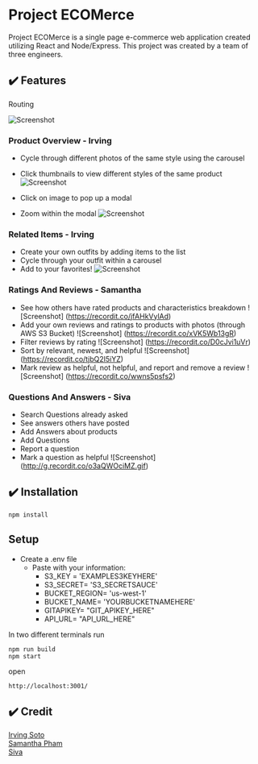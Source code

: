 # Project ECOMerce
Project ECOMerce is a single page e-commerce web application created utilizing React and Node/Express. This project was created by a team of three engineers.

## :heavy_check_mark: Features
Routing

![Screenshot](http://g.recordit.co/r3GpT6fwVm.gif)



### Product Overview - Irving

* Cycle through different photos of the same style using the carousel
* Click thumbnails to view different styles of the same product
![Screenshot](http://g.recordit.co/pFiiwNQxV3.gif)


* Click on image to pop up a modal
* Zoom within the modal
![Screenshot](http://g.recordit.co/l7jxtacOtw.gif)

### Related Items - Irving

* Create your own outfits by adding items to the list
* Cycle through your outfit within a carousel
* Add to your favorites!
![Screenshot](http://g.recordit.co/xPjmtsaOsL.gif)


### Ratings And Reviews - Samantha

* See how others have rated products and characteristics breakdown
![Screenshot] (https://recordit.co/jfAHkVylAd)
* Add your own reviews and ratings to products with photos (through AWS S3 Bucket)
![Screenshot] (https://recordit.co/xVK5Wb13gR)
* Filter reviews by rating
![Screenshot] (https://recordit.co/D0cJvi1uVr)
* Sort by relevant, newest, and helpful
![Screenshot] (https://recordit.co/tjbQ2I5iYZ)
* Mark review as helpful, not helpful, and report and remove a review
![Screenshot] (https://recordit.co/wwns5psfs2)

### Questions And Answers - Siva
* Search Questions already asked
* See answers others have posted
* Add Answers about products
* Add Questions
* Report a question
* Mark a question as helpful
![Screenshot] (http://g.recordit.co/o3aQWOciMZ.gif)

## :heavy_check_mark: Installation

```
npm install
```

## Setup
* Create a .env file
  * Paste with your information:
    * S3_KEY = 'EXAMPLES3KEYHERE'
    * S3_SECRET= 'S3_SECRETSAUCE'
    * BUCKET_REGION= 'us-west-1'
    * BUCKET_NAME= 'YOURBUCKETNAMEHERE'
    * GITAPIKEY= "GIT_APIKEY_HERE"
    * API_URL= "API_URL_HERE"



In two different terminals run

```
npm run build
npm start
```

open

```
http://localhost:3001/

```

## :heavy_check_mark: Credit

[Irving Soto](https://github.com/sotoi)
<br>
[Samantha Pham](https://github.com/samanthavpham)
<br>
[Siva](https://github.com/sivaranjani19)

